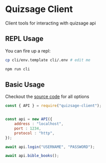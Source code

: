 # Quizsage Client
Client tools for interacting with quizsage api


## REPL Usage
You can fire up a repl:
```bash
cp cli/env.template cli/.env # edit me

npm run cli
```

## Basic Usage
Checkout the [source code](./lib/API.js) for all options

```js
const { API } = require("quizsage-client");


const api = new API({
    address : "localhost",
    port : 1234,
    protocol : "http",
});

await api.login("USERNAME", "PASSWORD");

await api.bible_books();
```
